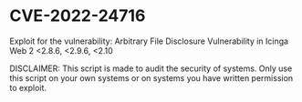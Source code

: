 # CVE-2022-24716
Exploit for the vulnerability: Arbitrary File Disclosure Vulnerability in Icinga Web 2 &lt;2.8.6, &lt;2.9.6, &lt;2.10

DISCLAIMER: This script is made to audit the security of systems. Only use this script on your own systems or on systems you have written permission to exploit.
